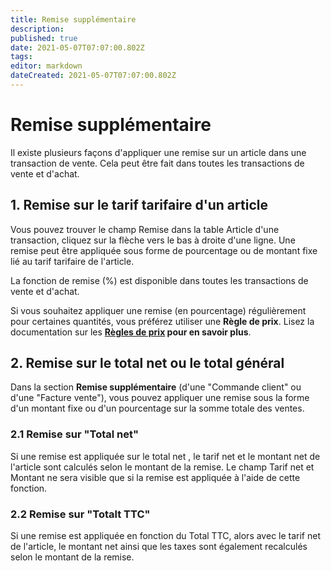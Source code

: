 ```yaml
---
title: Remise supplémentaire
description: 
published: true
date: 2021-05-07T07:07:00.802Z
tags: 
editor: markdown
dateCreated: 2021-05-07T07:07:00.802Z
---
```


# Remise supplémentaire

Il existe plusieurs façons d'appliquer une remise sur un article dans une transaction de vente. Cela peut être fait dans toutes les transactions de vente et d'achat.

## 1. Remise sur le tarif tarifaire d'un article 

Vous pouvez trouver le champ Remise dans la table Article d'une transaction, cliquez sur la flèche vers le bas à droite d'une ligne. Une remise peut être appliquée sous forme de pourcentage ou de montant fixe lié au tarif tarifaire de l'article.

La fonction de remise (%) est disponible dans toutes les transactions de vente et d'achat.

Si vous souhaitez appliquer une remise (en pourcentage) régulièrement pour certaines quantités, vous préférez utiliser une **Règle de prix**. Lisez la documentation sur les **[Règles de prix](/dokos/parametrage/prix) pour en savoir plus**.

## 2. Remise sur le total net ou le total général 

Dans la section **Remise supplémentaire** (d'une "Commande client" ou d'une "Facture vente"), vous pouvez appliquer une remise sous la forme d'un montant fixe ou d'un pourcentage sur la somme totale des ventes.

### 2.1 Remise sur "Total net" 
Si une remise est appliquée sur le total net , le tarif net et le montant net de l'article sont calculés selon le montant de la remise. Le champ Tarif net et Montant ne sera visible que si la remise est appliquée à l'aide de cette fonction.

### 2.2 Remise sur "Totalt TTC" 
Si une remise est appliquée en fonction du Total TTC, alors avec le tarif net de l'article, le montant net ainsi que les taxes sont également recalculés selon le montant de la remise.